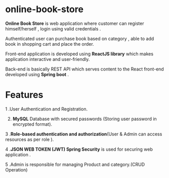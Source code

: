 # online-book-store

**Online Book Store** is web application where customer can register himself/herself , login using valid credentials .

Authenticated user can purchase book based on category , able to add book in shopping cart and place the order.

Front-end application is developed using **ReactJS library** which makes application interactive and user-friendly.

Back-end is basically REST API which serves content to the React front-end developed using **Spring boot** .


# Features

1 .User Authentication and Registration.

2. <strong>MySQL</strong> Database with secured passwords (Storing user password in encrypted format).

3 .<strong>Role-based authentication and authorization</strong>(User & Admin can access resources as per role ).

4 .**JSON WEB TOKEN (JWT) Spring Security** is used for securing web application .

5 .Admin is  responsible for managing Product and category.(CRUD Operation)




